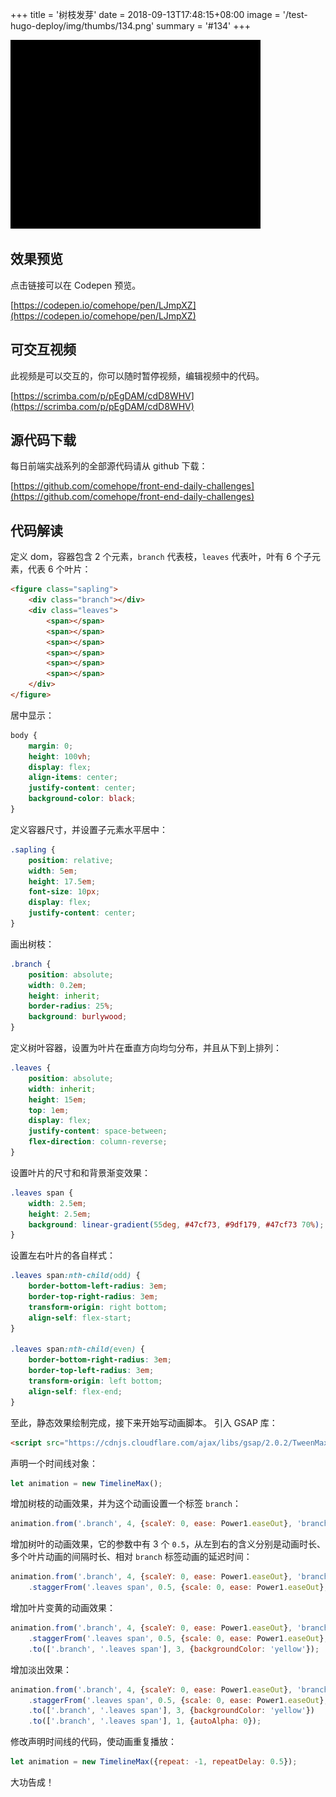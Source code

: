 +++
title = '树枝发芽'
date = 2018-09-13T17:48:15+08:00
image = '/test-hugo-deploy/img/thumbs/134.png'
summary = '#134'
+++

![](./work.gif)

## 效果预览

点击链接可以在 Codepen 预览。

[https://codepen.io/comehope/pen/LJmpXZ](https://codepen.io/comehope/pen/LJmpXZ)

## 可交互视频

此视频是可以交互的，你可以随时暂停视频，编辑视频中的代码。

[https://scrimba.com/p/pEgDAM/cdD8WHV](https://scrimba.com/p/pEgDAM/cdD8WHV)

## 源代码下载

每日前端实战系列的全部源代码请从 github 下载：

[https://github.com/comehope/front-end-daily-challenges](https://github.com/comehope/front-end-daily-challenges)

## 代码解读

定义 dom，容器包含 2 个元素，`branch` 代表枝，`leaves` 代表叶，叶有 6 个子元素，代表 6 个叶片：
```html
<figure class="sapling">
    <div class="branch"></div>
    <div class="leaves">
        <span></span>
        <span></span>
        <span></span>
        <span></span>
        <span></span>
        <span></span>
    </div>
</figure>
```

居中显示：
```css
body {
    margin: 0;
    height: 100vh;
    display: flex;
    align-items: center;
    justify-content: center;
    background-color: black;
}
```

定义容器尺寸，并设置子元素水平居中：
```css
.sapling {
    position: relative;
    width: 5em;
    height: 17.5em;
    font-size: 10px;
    display: flex;
    justify-content: center;
}
```

画出树枝：
```css
.branch {
    position: absolute;
    width: 0.2em;
    height: inherit;
    border-radius: 25%;
    background: burlywood;
}
```

定义树叶容器，设置为叶片在垂直方向均匀分布，并且从下到上排列：
```css
.leaves {
    position: absolute;
    width: inherit;
    height: 15em;
    top: 1em;
    display: flex;
    justify-content: space-between;
    flex-direction: column-reverse;
}
```

设置叶片的尺寸和和背景渐变效果：
```css
.leaves span {
    width: 2.5em;
    height: 2.5em;
    background: linear-gradient(55deg, #47cf73, #9df179, #47cf73 70%);
}
```

设置左右叶片的各自样式：
```css
.leaves span:nth-child(odd) {
    border-bottom-left-radius: 3em;
    border-top-right-radius: 3em;
    transform-origin: right bottom;
    align-self: flex-start;
}

.leaves span:nth-child(even) {
    border-bottom-right-radius: 3em;
    border-top-left-radius: 3em;
    transform-origin: left bottom;
    align-self: flex-end;
}
```

至此，静态效果绘制完成，接下来开始写动画脚本。
引入 GSAP 库：
```html
<script src="https://cdnjs.cloudflare.com/ajax/libs/gsap/2.0.2/TweenMax.min.js"></script>
```

声明一个时间线对象：
```javascript
let animation = new TimelineMax();
```

增加树枝的动画效果，并为这个动画设置一个标签 `branch`：
```javascript
animation.from('.branch', 4, {scaleY: 0, ease: Power1.easeOut}, 'branch');
```

增加树叶的动画效果，它的参数中有 3 个 `0.5`，从左到右的含义分别是动画时长、多个叶片动画的间隔时长、相对 `branch` 标签动画的延迟时间：
```javascript
animation.from('.branch', 4, {scaleY: 0, ease: Power1.easeOut}, 'branch')
    .staggerFrom('.leaves span', 0.5, {scale: 0, ease: Power1.easeOut}, 0.5, 0.5, 'branch');
```

增加叶片变黄的动画效果：
```javascript
animation.from('.branch', 4, {scaleY: 0, ease: Power1.easeOut}, 'branch')
    .staggerFrom('.leaves span', 0.5, {scale: 0, ease: Power1.easeOut}, 0.5, 0.5, 'branch')
    .to(['.branch', '.leaves span'], 3, {backgroundColor: 'yellow'});
```

增加淡出效果：
```javascript
animation.from('.branch', 4, {scaleY: 0, ease: Power1.easeOut}, 'branch')
    .staggerFrom('.leaves span', 0.5, {scale: 0, ease: Power1.easeOut}, 0.5, 0.5, 'branch')
    .to(['.branch', '.leaves span'], 3, {backgroundColor: 'yellow'})
    .to(['.branch', '.leaves span'], 1, {autoAlpha: 0});
```

修改声明时间线的代码，使动画重复播放：
```javascript
let animation = new TimelineMax({repeat: -1, repeatDelay: 0.5});
```

大功告成！
